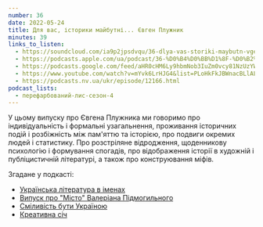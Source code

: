 ```yaml
---
number: 36
date: 2022-05-24
title: Для вас, історики майбутні... Євген Плужник
minutes: 39
links_to_listen:
  - https://soundcloud.com/ia9p2jpsdvqu/36-dlya-vas-storiki-maybutn-vgen-pluzhnik
  - https://podcasts.apple.com/ua/podcast/36-%D0%B4%D0%BB%D1%8F-%D0%B2%D0%B0%D1%81-%D1%96%D1%81%D1%82%D0%BE%D1%80%D0%B8%D0%BA%D0%B8-%D0%BC%D0%B0%D0%B9%D0%B1%D1%83%D1%82%D0%BD%D1%96-%D1%94%D0%B2%D0%B3%D0%B5%D0%BD-%D0%BF%D0%BB%D1%83%D0%B6%D0%BD%D0%B8%D0%BA/id1563575488?i=1000563453382
  - https://podcasts.google.com/feed/aHR0cHM6Ly9hbmNob3IuZm0vcy81NzUzYWEwMC9wb2RjYXN0L3Jzcw/episode/YWRlODlhZDktZWI0Yi00OGI4LWFiZDQtYmYyZTkwNTY0YTgw?sa=X&ved=0CAUQkfYCahcKEwjwnJ_C6dL6AhUAAAAAHQAAAAAQFA
  - https://www.youtube.com/watch?v=mYvk6LrHJG4&list=PLoHkFkJBWnacBLlALQduflWj_gRis3Bxx&index=5
  - https://podcasts.nv.ua/ukr/episode/12166.html
podcast_lists:
  - перефарбований-лис-сезон-4
---
```


У цьому випуску про Євгена Плужника ми говоримо про індивідуальність і
формальні узагальнення, проживання історичних подій і розбіжність між пам'яттю
та історією, про подвиги окремих людей і статистику. Про розстріляне
відродження, щоденникову психологію і формування спогадів, про відображення
історії в художній і публіцистичній літературі, а також про конструювання
міфів.

Згадане у подкасті: 

- [Українська література в іменах][1]
- [Випуск про "Місто" Валеріана Підмогильного][2]
- [Сміливість бути Україною][3]
- [Креативна січ][4]

[1]: https://youtu.be/1v3lYKBLtuk
[2]: /перефарбований-лис/23/
[3]: https://brave.ua/
[4]: https://creativesich.com/

